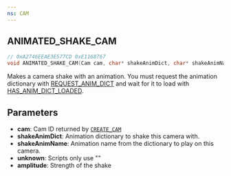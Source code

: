 ```yaml
---
ns: CAM
---
```

## ANIMATED_SHAKE_CAM

```c
// 0xA2746EEAE3E577CD 0xE1168767
void ANIMATED_SHAKE_CAM(Cam cam, char* shakeAnimDict, char* shakeAnimName, char* unknown, float amplitude);
```

Makes a camera shake with an animation.
You must request the animation dictionary with [REQUEST_ANIM_DICT](#_0xD3BD40951412FEF6) and wait for it to load with [HAS_ANIM_DICT_LOADED](#_0xD031A9162D01088C).

## Parameters
* **cam**: Cam ID returned by [`CREATE_CAM`](#_0xC3981DCE61D9E13F)
* **shakeAnimDict**: Animation dictionary to shake this camera with.
* **shakeAnimName**: Animation name from the dictionary to play on this camera.
* **unknown**: Scripts only use ""
* **amplitude**: Strength of the shake


